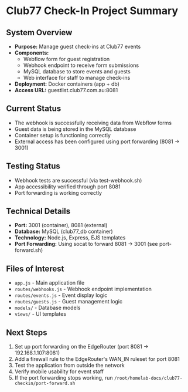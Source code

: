 # Club77 Check-In Project Summary

## System Overview
- **Purpose:** Manage guest check-ins at Club77 events
- **Components:**
  - Webflow form for guest registration
  - Webhook endpoint to receive form submissions
  - MySQL database to store events and guests
  - Web interface for staff to manage check-ins
- **Deployment:** Docker containers (app + db)
- **Access URL:** guestlist.club77.com.au:8081

## Current Status
- The webhook is successfully receiving data from Webflow forms
- Guest data is being stored in the MySQL database
- Container setup is functioning correctly
- External access has been configured using port forwarding (8081 → 3001)

## Testing Status
- Webhook tests are successful (via test-webhook.sh)
- App accessibility verified through port 8081
- Port forwarding is working correctly

## Technical Details
- **Port:** 3001 (container), 8081 (external)
- **Database:** MySQL (club77_db container)
- **Technology:** Node.js, Express, EJS templates
- **Port Forwarding:** Using socat to forward 8081 → 3001 (see port-forward.sh)

## Files of Interest
- `app.js` - Main application file
- `routes/webhooks.js` - Webhook endpoint implementation
- `routes/events.js` - Event display logic
- `routes/guests.js` - Guest management logic
- `models/` - Database models
- `views/` - UI templates

## Next Steps
1. Set up port forwarding on the EdgeRouter (port 8081 → 192.168.1.107:8081)
2. Add a firewall rule to the EdgeRouter's WAN_IN ruleset for port 8081
3. Test the application from outside the network
4. Verify mobile usability for event staff
5. If the port forwarding stops working, run `/root/homelab-docs/club77-checkin/port-forward.sh` 